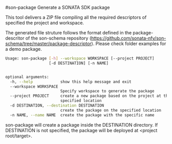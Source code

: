 
#son-package
Generate a SONATA SDK package

This tool delivers a ZIP file compiling all the required descriptors of specified the project and workspace.

The generated file struture follows the format defined in the package-descritor of the son-schema repository (https://github.com/sonata-nfv/son-schema/tree/master/package-descriptor). Please check folder examples for a demo package.

```sh
Usage: son-package [-h] --workspace WORKSPACE [--project PROJECT]
                   [-d DESTINATION] [-n NAME]


optional arguments:
  -h, --help            show this help message and exit
  --workspace WORKSPACE
                        Specify workspace to generate the package
  --project PROJECT     create a new package based on the project at the
                        specified location
  -d DESTINATION, --destination DESTINATION
                        create the package on the specified location
  -n NAME, --name NAME  create the package with the specific name
```

son-package will create a package inside the DESTINATION directory. If DESTINATION is not specified, the package will be deployed at <project root/target>.

